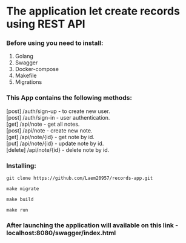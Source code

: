 # The application let create records using REST API
### Before using you need to install:
1. Golang
2. Swagger
3. Docker-compose
4. Makefile
5. Migrations
### This App contains the following methods:
[post] /auth/sign-up - to create new user.<br />
[post] /auth/sign-in - user authentication.<br />
[get] /api/note - get all notes.<br />
[post] /api/note - create new note.<br />
[get] /api/note/{id} - get note by id.<br />
[put] /api/note/{id} - update note by id.<br />
[delete] /api/note/{id} - delete note by id.<br />
### Installing:
```
git clone https://github.com/Laem20957/records-app.git
```
```
make migrate
```
```
make build
```
```
make run
```
### After launching the application will available on this link - localhost:8080/swagger/index.html

